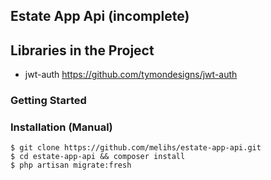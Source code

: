 
## Estate App Api (incomplete)

## Libraries in the Project
- jwt-auth https://github.com/tymondesigns/jwt-auth

### Getting Started

### Installation (Manual)
```console
$ git clone https://github.com/melihs/estate-app-api.git    
$ cd estate-app-api && composer install
$ php artisan migrate:fresh
 

```

